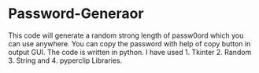 # Password-Generaor
This code will generate a random strong length of passw0ord which you can use anywhere. You can copy the password with help of copy button in output GUI. The code is written in python. I have used 1. Tkinter 2. Random 3. String and 4. pyperclip Libraries.
